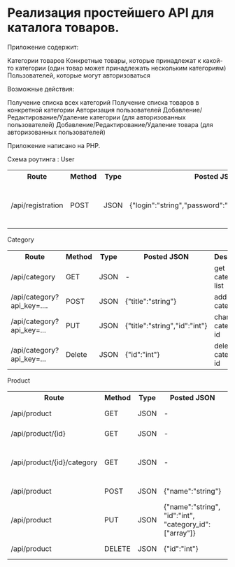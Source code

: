 <h1>Реализация простейшего API для каталога товаров.</h1>
Приложение содержит:

Категории товаров
Конкретные товары, которые принадлежат к какой-то категории (один товар может принадлежать нескольким категориям)
Пользователей, которые могут авторизоваться

Возможные действия:

Получение списка всех категорий
Получение списка товаров в конкретной категории
Авторизация пользователей
Добавление/Редактирование/Удаление категории (для авторизованных пользователей)
Добавление/Редактирование/Удаление товара (для авторизованных пользователей)

Приложение написано на PHP.

Схема роутинга :
User
<table>
 <tr>
<th>Route</th> <th>Method</th><th>Type</th><th>Posted JSON</th><th>Description</th>
 </tr>
<tr>
<td>/api/registration</td> <td>POST</td> <td>JSON</td> <td>{"login":"string","password":"string","email":"email"}</td> <td>registration user and get api_key on user email</td>
<tr>
 </table>
 Category
 <table>
 <tr>
<th>Route</th> <th>Method</th><th>Type</th><th>Posted JSON</th><th>Description</th>
 </tr>
<td>/api/category</td> <td>GET</td> <td>JSON</td> <td>-</td> <td>get category list</td>
<tr>
<tr>
<td>/api/category?api_key=....</td> <td>POST</td> <td>JSON</td> <td>{"title":"string"}</td> <td>add new category</td>
<tr>
<tr>
<td>/api/category?api_key=...</td> <td>PUT</td> <td>JSON</td> <td>{"title":"string","id":"int"}</td> <td>change category by id</td>
<tr>
<tr>
<td>/api/category?api_key=...</td> <td>Delete</td> <td>JSON</td> <td>{"id":"int"}</td> <td>delete category by id</td>
<tr>  
</table>
Product
<table>
 <tr>
<th>Route</th> <th>Method</th><th>Type</th><th>Posted JSON</th><th>Description</th>
 </tr>
<tr>
<td>/api/product</td> <td>GET</td> <td>JSON</td> <td>-</td> <td>get product list</td>
</tr>
<tr>
<td>/api/product/{id}</td> <td>GET</td> <td>JSON</td> <td>-</td> <td>get product by id</td>
</tr>
<tr>
<td>/api/product/{id}/category</td> <td>GET</td> <td>JSON</td> <td>-</td> <td>get all product in category by category id</td>
</tr>  
<tr>
<td>/api/product</td> <td>POST</td> <td>JSON</td> <td>{"name":"string"}</td> <td>add new product</td>
</tr> 
 <tr>
<td>/api/product</td> <td>PUT</td> <td>JSON</td> <td>{"name":"string",	"id":"int",	"category_id":["array"]}</td> <td>change product</td>
</tr>
<tr>
<td>/api/product</td> <td>DELETE</td> <td>JSON</td> <td>{"id":"int"}</td> <td>delete product</td>
</tr>  
</table> 
